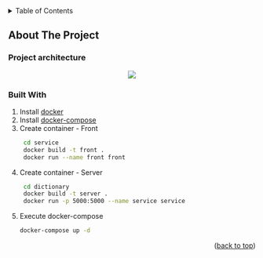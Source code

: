 <!-- TABLE OF CONTENTS -->
<details>
  <summary>Table of Contents</summary>
  <ol>
    <li>
      <a href="#about-the-project">About The Project</a>
      <ul>
        <li><a href="#built-with">Built With</a></li>
      </ul>
    </li>
  </ol>
</details>

<!-- ABOUT THE PROJECT -->
## About The Project

### Project architecture

<p align="center">
  <img src="https://app.diagrams.net/#G12Ms2Uq-KppcjZ_Olrz0HchNZJw7hEzW7" />
</p>

### Built With



1. Install [docker](https://www.docker.com/)
2. Install [docker-compose](https://www.docker.com/)
3. Create container - Front
   ```sh
    cd service
    docker build -t front .
    docker run --name front front
   ```
4. Create container - Server
   ```sh
    cd dictionary
    docker build -t server .
    docker run -p 5000:5000 --name service service

   ```
5. Execute docker-compose
    ```sh
    docker-compose up -d
    ```

<p align="right">(<a href="#top">back to top</a>)</p>





